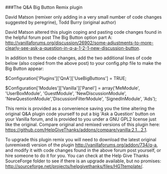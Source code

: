 ###The Q&A Big Button Remix plugin

David Matson (remixer only adding in a very small number of code changes suggested by peregrine), Todd Burry (original author)

David Matson altered this plugin coping and pasting code changes found in the helpful forum post The Big Button option part A: http://vanillaforums.org/discussion/26902/some-adjustments-to-more-clearly-see-ask-a-question-in-q-a-1-2-1-new-discussion-button. 

In addition to these code changes, add the two additional lines of code below (also copied from the above post) to your config.php file to make the Big Button appear: 

$Configuration['Plugins']['QnA']['UseBigButtons'] = TRUE;

$Configuration['Modules']['Vanilla']['Panel'] = array('MeModule', 'UserBoxModule', 'GuestModule', 'NewDiscussionModule', 'NewQuestionModule','DiscussionFilterModule', 'SignedInModule', 'Ads');

This remix is provided as a convenience saving you the time altering the original Q&A plugin code yourself to put a big 'Ask a Question' button on your Vanilla forum, and is provided to you under a GNU GPL2 license just like the original. Compare original and remixed versions of this plugin here: https://github.com/HelpGiveThanks/addons/compare/vanilla:2.1...2.1.

To upgrade this plugin remix you will need to download the latest original (unremixed) version of the plugin http://vanillaforums.org/addon/734/q-a, and modify it with code changes found in the above forum post yourself, or hire someone to do it for you. You can check at the Help Give Thanks SourceForge folder to see if there is an upgrade available, but no promises: http://sourceforge.net/projects/helpgivethanks/files/HGTtemplate/.



